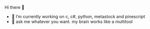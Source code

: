 Hi there 👋
- 🔭 I’m currently working on c, c#, python, metastock and pinescript
- 💬 ask me whatever you want. my brain works like a multitool

